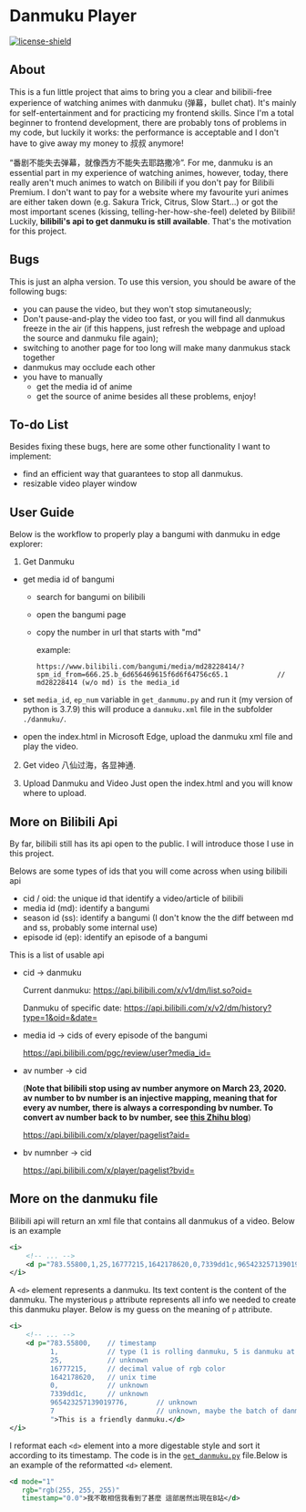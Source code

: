 # Danmuku Player
[![license-shield](https://img.shields.io/apm/l/vim-mode)](https://github.com/Xinyu-Li-123/Routine-Exercise/blob/main/LICENSE.txt)
## About
This is a fun little project that aims to bring you a clear and bilibili-free experience of watching animes with danmuku (弹幕，bullet chat). It's mainly for self-entertainment and for practicing my frontend skills. Since I'm a total beginner to frontend development, there are probably tons of problems in my code, but luckily it works: the performance is acceptable and I don't have to give away my money to 叔叔 anymore!

“番剧不能失去弹幕，就像西方不能失去耶路撒冷”. For me, danmuku is an essential part in my experience of watching animes, however, today, there really aren't much animes to watch on Bilibili if you don't pay for Bilibili Premium. I don't want to pay for a website where my favourite yuri animes are either taken down (e.g. Sakura Trick, Citrus, Slow Start...) or got the most important scenes (kissing, telling-her-how-she-feel) deleted by Bilibili! Luckily, **bilibili's api to get danmuku is still available**. That's the motivation for this project.

## Bugs
This is just an alpha version. To use this version, you should be aware of the following bugs:
-   you can pause the video, but they won't stop simutaneously;
-   Don't pause-and-play the video too fast, or you will find all danmukus freeze in the air (if this happens, just refresh the webpage and upload the source and danmuku file again);
-   switching to another page for too long will make many danmukus stack together
-   danmukus may occlude each other
-   you have to manually
    -   get the media id of anime 
    -   get the source of anime
besides all these problems, enjoy!

## To-do List
Besides fixing these bugs, here are some other functionality I want to implement:
-   find an efficient way that guarantees to stop all danmukus.
-   resizable video player window

## User Guide 
Below is the workflow to properly play a bangumi with danmuku in edge explorer:
1.  Get Danmuku
-   get media id of bangumi
    - search for bangumi on bilibili
    
    - open the bangumi page

    - copy the number in url that starts with "md"
    
      example:
    
      ```
      https://www.bilibili.com/bangumi/media/md28228414/?spm_id_from=666.25.b_6d656469615f6d6f64756c65.1			// md28228414 (w/o md) is the media_id
      ```
    
-   set `media_id`, `ep_num` variable in `get_danmumu.py` and run it (my version of python is 3.7.9)
    this will produce a `danmuku.xml` file in the subfolder `./danmuku/`.
    
-   open the index.html in Microsoft Edge, upload the danmuku xml file and play the video.
    
2. Get video
八仙过海，各显神通.

3. Upload Danmuku and Video
Just open the index.html and you will know where to upload.

## More on Bilibili Api
By far, bilibili still has its api open to the public. I will introduce those I use in this project.

Belows are some types of ids that you will come across when using bilibili api 
-   cid / oid: the unique id that identify a video/article of bilibili
-   media id (md): identify a bangumi
-   season id (ss): identify a bangumi (I don't know the the diff between md and ss, probably some internal use)
-   episode id (ep): identify an episode of a bangumi

This is a list of usable api
-   cid -> danmuku

    Current danmuku: https://api.bilibili.com/x/v1/dm/list.so?oid=
    
    Danmuku of specific date: https://api.bilibili.com/x/v2/dm/history?type=1&oid=&date=
-   media id -> cids of every episode of the bangumi
   
    https://api.bilibili.com/pgc/review/user?media_id=
-   av number -> cid
   
    (**Note that bilibili stop using av number anymore on March 23, 2020. av number to bv number is an injective mapping, meaning that for every av number, there is always a corresponding bv number. To convert av number back to bv number, see [this Zhihu blog](https://www.zhihu.com/question/381784377/answer/1099438784)**)
    
    https://api.bilibili.com/x/player/pagelist?aid=
-   bv numnber -> cid
   
    https://api.bilibili.com/x/player/pagelist?bvid=

## More on the danmuku file
Bilibili api will return an xml file that contains all danmukus of a video. Below is an example
```xml
<i>
    <!-- ... -->
    <d p="783.55800,1,25,16777215,1642178620,0,7339dd1c,965423257139019776,7">This is a friendly danmuku.</d>
</i>
```

A `<d>` element represents a danmuku. Its text content is the content of the danmuku. The mysterious `p` attribute represents all info we needed to create this danmuku player. Below is my guess on the meaning of `p` attribute.
```xml
<i>
    <!-- ... -->
    <d p="783.55800,    // timestamp
          1,            // type (1 is rolling danmuku, 5 is danmuku at the top of the video)
          25,           // unknown
          16777215,     // decimal value of rgb color
          1642178620,   // unix time
          0,            // unknown
          7339dd1c,     // unknown
          965423257139019776,       // unknown
          7                         // unknown, maybe the batch of danmuku
          ">This is a friendly danmuku.</d>
</i>
```
I reformat each `<d>` element into a more digestable style and sort it according to its timestamp. The code is in the [`get_danmuku.py`](./get_danmuku.py) file.Below is an example of the reformatted `<d>` element.
```xml
<d mode="1" 
   rgb="rgb(255, 255, 255)" 
   timestamp="0.0">我不敢相信我看到了甚麼 這部居然出現在B站</d>
```

    


